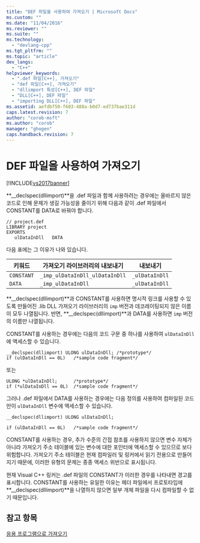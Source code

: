 ```yaml
---
title: "DEF 파일을 사용하여 가져오기 | Microsoft Docs"
ms.custom: ""
ms.date: "11/04/2016"
ms.reviewer: ""
ms.suite: ""
ms.technology: 
  - "devlang-cpp"
ms.tgt_pltfrm: ""
ms.topic: "article"
dev_langs: 
  - "C++"
helpviewer_keywords: 
  - ".def 파일[C++], 가져오기"
  - "def 파일[C++], 가져오기"
  - "dllimport 특성[C++], DEF 파일"
  - "DLL[C++], DEF 파일"
  - "importing DLL[C++], DEF 파일"
ms.assetid: aefdbf50-f603-488a-b0d7-ed737bae311d
caps.latest.revision: 7
author: "corob-msft"
ms.author: "corob"
manager: "ghogen"
caps.handback.revision: 7
---
```

# DEF 파일을 사용하여 가져오기
[!INCLUDE[vs2017banner](../assembler/inline/includes/vs2017banner.md)]

**\_\_declspec\(dllimport\)**을 .def 파일과 함께 사용하려는 경우에는 올바르지 않은 코드로 인해 문제가 생길 가능성을 줄이기 위해 다음과 같이 .def 파일에서 CONSTANT를 DATA로 바꿔야 합니다.  
  
```  
// project.def  
LIBRARY project  
EXPORTS  
   ulDataInDll   DATA  
```  
  
 다음 표에는 그 이유가 나와 있습니다.  
  
|키워드|가져오기 라이브러리의 내보내기|내보내기|  
|---------|----------------------|----------|  
|`CONSTANT`|`_imp_ulDataInDll_ulDataInDll`|`_ulDataInDll`|  
|`DATA`|`_imp_ulDataInDll`|`_ulDataInDll`|  
  
 **\_\_declspec\(dllimport\)**과 CONSTANT를 사용하면 명시적 링크를 사용할 수 있도록 만들어진 .lib DLL 가져오기 라이브러리의 `imp` 버전과 데코레이팅되지 않은 이름이 모두 나열됩니다.  반면, **\_\_declspec\(dllimport\)**과 DATA를 사용하면 `imp` 버전의 이름만 나열됩니다.  
  
 CONSTANT를 사용하는 경우에는 다음의 코드 구문 중 하나를 사용하여 `ulDataInDll`에 액세스할 수 있습니다.  
  
```  
__declspec(dllimport) ULONG ulDataInDll; /*prototype*/  
if (ulDataInDll == 0L)   /*sample code fragment*/  
```  
  
 또는  
  
```  
ULONG *ulDataInDll;      /*prototype*/  
if (*ulDataInDll == 0L)  /*sample code fragment*/  
```  
  
 그러나 .def 파일에서 DATA를 사용하는 경우에는 다음 정의를 사용하여 컴파일된 코드만이 `ulDataInDll` 변수에 액세스할 수 있습니다.  
  
```  
__declspec(dllimport) ULONG ulDataInDll;  
  
if (ulDataInDll == 0L)   /*sample code fragment*/  
```  
  
 CONSTANT를 사용하는 경우, 추가 수준의 간접 참조를 사용하지 않으면 변수 자체가 아니라 가져오기 주소 테이블에 있는 변수에 대한 포인터에 액세스할 수 있으므로 보다 위험합니다.  가져오기 주소 테이블은 현재 컴파일러 및 링커에서 읽기 전용으로 만들어지기 때문에, 이러한 유형의 문제는 종종 액세스 위반으로 표시됩니다.  
  
 현재 Visual C\+\+ 링커는 .def 파일의 CONSTANT가 이러한 경우를 나타내면 경고를 표시합니다.  CONSTANT를 사용하는 유일한 이유는 헤더 파일에서 프로토타입에 **\_\_declspec\(dllimport\)**을 나열하지 않으면 일부 개체 파일을 다시 컴파일할 수 없기 때문입니다.  
  
## 참고 항목  
 [응용 프로그램으로 가져오기](../build/importing-into-an-application.md)